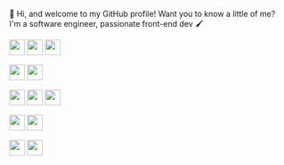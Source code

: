 🤠 Hi, and welcome to my GitHub profile! Want you to know a little of me? <br>
I'm a software engineer, passionate front-end dev 🖌️

<img src="https://img.shields.io/badge/-❤️JavaScript❤️-darkorange?style=for-the-badge" height="28"> <img src="https://img.shields.io/badge/-Python-blue?style=for-the-badge" height="28"> <img src="https://img.shields.io/badge/-C++-darkblue?style=for-the-badge" height="28">

<img src="https://img.shields.io/badge/-Node.js-darkgreen?style=for-the-badge" height="28"> <img src="https://img.shields.io/badge/-Express-green?style=for-the-badge" height="28">

<img src="https://img.shields.io/badge/-React-blueviolet?style=for-the-badge" height="28"> <img src="https://img.shields.io/badge/-Next.js-black?style=for-the-badge" height="28"> <img src="https://img.shields.io/badge/-Typescript-blue?style=for-the-badge" height="28">

<img src="https://img.shields.io/badge/-MongoDB-brightgreen?style=for-the-badge" height="28"> <img src="https://img.shields.io/badge/-MySQL-skyblue?style=for-the-badge" height="28">

<img src="https://img.shields.io/badge/-HTML-orange?style=for-the-badge" height="28"> <img src="https://img.shields.io/badge/-CSS-blue?style=for-the-badge" height="28">

